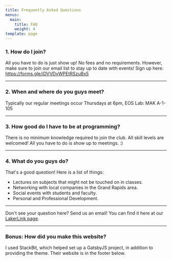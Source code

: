 ```yaml
---
title: Frequently Asked Questions
menus:
  main:
    title: FAQ
    weight: 4
template: page
---
```

### 1. How do I join?

All you have to do is just show up! No fees and no requirements. However, make sure to join our email list to stay up to date with events! Sign up here: https://forms.gle/iDVVDvWPEtRSzuBx5

---
### 2. When and where do you guys meet?

Typically our regular meetings occur Thursdays at 6pm, EOS Lab: MAK A-1-105

---
### 3. How good do I have to be at programming?

There is no minimum knowledge required to join the club. All skill levels are welcomed! All you have to do is show up to meetings. :)

---
### 4. What do you guys do?

That's a good question! Here is a list of things:
* Lectures on subjects that might not be touched on in classes.
* Networking with local companies in the Grand Rapids area.
* Social events with students and faculty.
* Personal and Professional Development.

---

Don't see your question here? Send us an email! You can find it here at our [LakerLink page](https://gvsu.campuslabs.com/engage/organization/cis-computing-club).

---
### Bonus: How did you make this website?

I used StackBit, which helped set up a GatsbyJS project, in addition to providing the theme. Their website is in the footer below.

